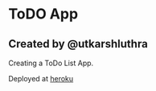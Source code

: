 # ToDO App
## Created by @utkarshluthra


Creating a ToDo List App.

Deployed at [heroku](https://utkarshluthra-todo-app.herokuapp.com/)

